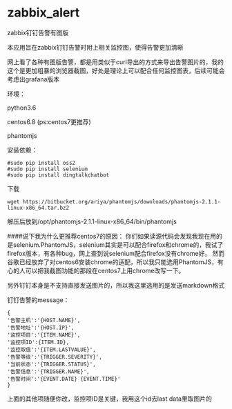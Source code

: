 # zabbix_alert
zabbix钉钉告警有图版


本应用旨在zabbix钉钉告警时附上相关监控图，使得告警更加清晰

网上看了各种有图版告警，都是用类似于curl导出的方式来导出告警图片的，我的这个是更加粗暴的浏览器截图，好处是理论上可以配合任何监控图表，后续可能会考虑出grafana版本


环境：

python3.6 

centos6.8 (ps:centos7更推荐)

phantomjs

安装依赖：
```
#sudo pip install oss2
#sudo pip install selenium
#sudo pip install dingtalkchatbot
```
下载
```
wget https://bitbucket.org/ariya/phantomjs/downloads/phantomjs-2.1.1-linux-x86_64.tar.bz2
```
解压后放到/opt/phantomjs-2.1.1-linux-x86_64/bin/phantomjs

####说下我为什么更推荐centos7的原因：
你们如果读源代码会发现我现在用的是selenium.PhantomJS，selenium其实是可以配合firefox和chrome的，我试了firefox版本，有各种bug，网上查到说selenium配合firefox没有chrome好。
然而谷歌已经放弃了对centos6安装chrome的适配，所以我只能选用PhantomJS，有心的人可以把我截图功能的那段在centos7上用chrome改写一下。

另外钉钉本身是不支持直接发送图片的，所以我这里选用的是发送markdown格式

钉钉告警的message：
```
{
'告警主机':'{HOST.NAME}',
'告警地址':'{HOST.IP}',
'监控项目':'{ITEM.NAME}',
'监控项ID':{ITEM.ID},
'监控取值':'{ITEM.LASTVALUE}',
'告警等级':'{TRIGGER.SEVERITY}',
'当前状态':'{TRIGGER.STATUS}',
'告警信息':'{TRIGGER.NAME}',
'告警时间':'{EVENT.DATE} {EVENT.TIME}'
}
```
上面的其他项随便你改，监控项ID是关键，我用这个id去last data里取图片的
